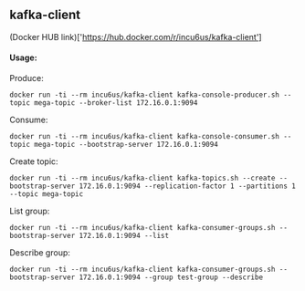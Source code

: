 kafka-client
-----

(Docker HUB link)['https://hub.docker.com/r/incu6us/kafka-client']

#### Usage:

Produce:

```console
docker run -ti --rm incu6us/kafka-client kafka-console-producer.sh --topic mega-topic --broker-list 172.16.0.1:9094
```


Consume:

```console
docker run -ti --rm incu6us/kafka-client kafka-console-consumer.sh --topic mega-topic --bootstrap-server 172.16.0.1:9094
```


Create topic:

```console
docker run -ti --rm incu6us/kafka-client kafka-topics.sh --create --bootstrap-server 172.16.0.1:9094 --replication-factor 1 --partitions 1 --topic mega-topic
```


List group:

```console
docker run -ti --rm incu6us/kafka-client kafka-consumer-groups.sh --bootstrap-server 172.16.0.1:9094 --list
```


Describe group:

```console
docker run -ti --rm incu6us/kafka-client kafka-consumer-groups.sh --bootstrap-server 172.16.0.1:9094 --group test-group --describe
```

